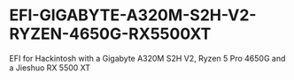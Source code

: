 # EFI-GIGABYTE-A320M-S2H-V2-RYZEN-4650G-RX5500XT
EFI for Hackintosh with a Gigabyte A320M S2H V2, Ryzen 5 Pro 4650G and a Jieshuo RX 5500 XT
